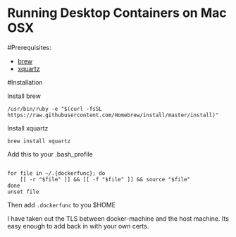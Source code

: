 # Running Desktop Containers on Mac OSX


#Prerequisites:

- [brew](http://brew.sh/)
- [xquartz](http://www.xquartz.org/)

#Installation

Install brew
````
/usr/bin/ruby -e "$(curl -fsSL https://raw.githubusercontent.com/Homebrew/install/master/install)"
````

Install xquartz
````
brew install xquartz
````

Add this to your .bash_profile
````

for file in ~/.{dockerfunc}; do
	[[ -r "$file" ]] && [[ -f "$file" ]] && source "$file"
done
unset file

````

Then add ````.dockerfunc```` to you $HOME

I have taken out the TLS between docker-machine and the host machine. Its easy enough to add back in with your own certs.